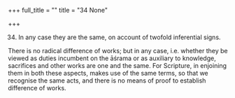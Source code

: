 +++
full_title = ""
title = "34 None"

+++


34. In any case they are the same, on account of twofold inferential signs.

There is no radical difference of works; but in any case, i.e. whether they be viewed as duties incumbent on the āśrama or as auxiliary to knowledge, sacrifices and other works are one and the same. For Scripture, in enjoining them in both these aspects, makes use of the same terms, so that we recognise the same acts, and there is no means of proof to establish difference of works.

